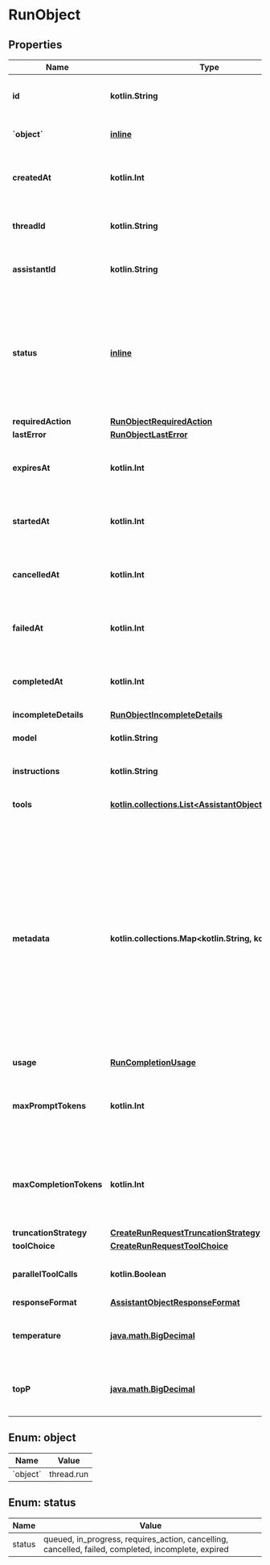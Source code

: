
# RunObject

## Properties
| Name | Type | Description | Notes |
| ------------ | ------------- | ------------- | ------------- |
| **id** | **kotlin.String** | The identifier, which can be referenced in API endpoints. |  |
| **&#x60;object&#x60;** | [**inline**](#&#x60;Object&#x60;) | The object type, which is always &#x60;thread.run&#x60;. |  |
| **createdAt** | **kotlin.Int** | The Unix timestamp (in seconds) for when the run was created. |  |
| **threadId** | **kotlin.String** | The ID of the [thread](/docs/api-reference/threads) that was executed on as a part of this run. |  |
| **assistantId** | **kotlin.String** | The ID of the [assistant](/docs/api-reference/assistants) used for execution of this run. |  |
| **status** | [**inline**](#Status) | The status of the run, which can be either &#x60;queued&#x60;, &#x60;in_progress&#x60;, &#x60;requires_action&#x60;, &#x60;cancelling&#x60;, &#x60;cancelled&#x60;, &#x60;failed&#x60;, &#x60;completed&#x60;, &#x60;incomplete&#x60;, or &#x60;expired&#x60;. |  |
| **requiredAction** | [**RunObjectRequiredAction**](RunObjectRequiredAction.md) |  |  |
| **lastError** | [**RunObjectLastError**](RunObjectLastError.md) |  |  |
| **expiresAt** | **kotlin.Int** | The Unix timestamp (in seconds) for when the run will expire. |  |
| **startedAt** | **kotlin.Int** | The Unix timestamp (in seconds) for when the run was started. |  |
| **cancelledAt** | **kotlin.Int** | The Unix timestamp (in seconds) for when the run was cancelled. |  |
| **failedAt** | **kotlin.Int** | The Unix timestamp (in seconds) for when the run failed. |  |
| **completedAt** | **kotlin.Int** | The Unix timestamp (in seconds) for when the run was completed. |  |
| **incompleteDetails** | [**RunObjectIncompleteDetails**](RunObjectIncompleteDetails.md) |  |  |
| **model** | **kotlin.String** | The model that the [assistant](/docs/api-reference/assistants) used for this run. |  |
| **instructions** | **kotlin.String** | The instructions that the [assistant](/docs/api-reference/assistants) used for this run. |  |
| **tools** | [**kotlin.collections.List&lt;AssistantObjectToolsInner&gt;**](AssistantObjectToolsInner.md) | The list of tools that the [assistant](/docs/api-reference/assistants) used for this run. |  |
| **metadata** | **kotlin.collections.Map&lt;kotlin.String, kotlin.String&gt;** | Set of 16 key-value pairs that can be attached to an object. This can be useful for storing additional information about the object in a structured format, and querying for objects via API or the dashboard.   Keys are strings with a maximum length of 64 characters. Values are strings with a maximum length of 512 characters.  |  |
| **usage** | [**RunCompletionUsage**](RunCompletionUsage.md) |  |  |
| **maxPromptTokens** | **kotlin.Int** | The maximum number of prompt tokens specified to have been used over the course of the run.  |  |
| **maxCompletionTokens** | **kotlin.Int** | The maximum number of completion tokens specified to have been used over the course of the run.  |  |
| **truncationStrategy** | [**CreateRunRequestTruncationStrategy**](CreateRunRequestTruncationStrategy.md) |  |  |
| **toolChoice** | [**CreateRunRequestToolChoice**](CreateRunRequestToolChoice.md) |  |  |
| **parallelToolCalls** | **kotlin.Boolean** | Whether to enable [parallel function calling](/docs/guides/function-calling#configuring-parallel-function-calling) during tool use. |  |
| **responseFormat** | [**AssistantObjectResponseFormat**](AssistantObjectResponseFormat.md) |  |  |
| **temperature** | [**java.math.BigDecimal**](java.math.BigDecimal.md) | The sampling temperature used for this run. If not set, defaults to 1. |  [optional] |
| **topP** | [**java.math.BigDecimal**](java.math.BigDecimal.md) | The nucleus sampling value used for this run. If not set, defaults to 1. |  [optional] |


<a id="`Object`"></a>
## Enum: object
| Name | Value |
| ---- | ----- |
| &#x60;object&#x60; | thread.run |


<a id="Status"></a>
## Enum: status
| Name | Value |
| ---- | ----- |
| status | queued, in_progress, requires_action, cancelling, cancelled, failed, completed, incomplete, expired |



